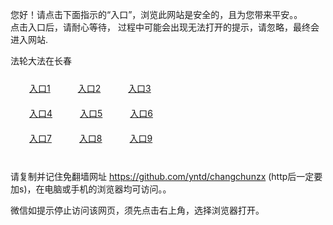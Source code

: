 您好！请点击下面指示的“入口”，浏览此网站是安全的，且为您带来平安。。 <br/>
点击入口后，请耐心等待， 过程中可能会出现无法打开的提示，请忽略，最终会进入网站. </br>

法轮大法在长春<br/>
<div style="padding:10px"><a style="margin:20px" target="_blank" href="https://d2cn6a2wmpwncp.cloudfront.net/2Qpsp?guhoqr" id="ccLink1" rel="nofollow">入口1</a> <a target="_blank" style="margin:20px" href="https://d1at10zr1c60q2.cloudfront.net/2Qpsp?lvygyrfe" id="ccLink2" rel="nofollow">入口2</a> <a style="margin:20px" target="_blank" href="https://d37anbwj4n94q7.cloudfront.net/2Qpsp?wkiuhi" id="ccLink3" rel="nofollow">入口3</a></div>

<div style="padding:10px" ><a style="margin:20px" target="_blank" href="https://d2cn6a2wmpwncp.cloudfront.net/2Qpsp?guhoqr" id="ccLink4" rel="nofollow">入口4</a> <a style="margin:20px" href="https://d1at10zr1c60q2.cloudfront.net/2Qpsp?lvygyrfe" target="_blank" id="ccLink5" rel="nofollow">入口5</a> <a style="margin:20px" href="https://d37anbwj4n94q7.cloudfront.net/2Qpsp?wkiuhi" target="_blank" id="ccLink6" rel="nofollow">入口6</a></div>

<div style="padding:10px"><a style="margin:20px" target="_blank" href="https://d2cn6a2wmpwncp.cloudfront.net/2Qpsp?guhoqr" id="ccLink7" rel="nofollow">入口7</a> <a style="margin:20px" href="https://d1at10zr1c60q2.cloudfront.net/2Qpsp?lvygyrfe" target="_blank" id="ccLink8" rel="nofollow">入口8</a> <a style="margin:20px" target="_blank" href="https://d37anbwj4n94q7.cloudfront.net/2Qpsp?wkiuhi" id="ccLink9" rel="nofollow">入口9</a></div>

<br/>



请复制并记住免翻墙网址 https://github.com/yntd/changchunzx (http后一定要加s)，在电脑或手机的浏览器均可访问。。<br/>

微信如提示停止访问该网页，须先点击右上角，选择浏览器打开。
